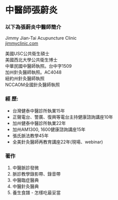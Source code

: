 # 中醫師張蔚炎
### 以下為張蔚炎中醫師簡介
Jimmy Jian-Tai Acupuncture Clinic<br>
[jimmyclinic.com](https://jimmyclinic.com)

美國USC公共衛生碩士<br>
美國西北大學公共衛生博士<br>
中華民國中醫師執照。台中字1509<br>
加州針灸醫師執照。AC4048<br>
紐約州針灸醫師執照<br>
NCCAOM全國針灸醫師執照<br>

### 經 歷: 
- 台灣健泰中醫診所執業15年
- 正聲電台、警廣、復興等電台主持健康諮詢講座10年
- 加州健泰中醫診所執業22年
- 加州AM1300, 1600健康諮詢講座15年
- 張氏脈法教學45年
- 全美針灸醫師再教育講座22年(現場、webinar)

### 著作
1. 中醫脈診發微
2. 脈診教學錄影帶、錄音帶
3. 中醫臨症醫典
4. 中醫針灸醫典
5. 養生食譜 - 怎樣吃最妥當